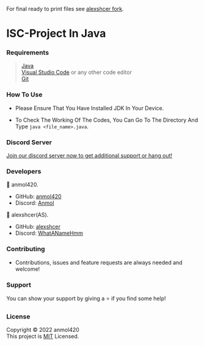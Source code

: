 For final ready to print files see [alexshcer fork](https://github.com/alexshcer/ISC-Project/).

# ISC-Project In Java

<h3>Requirements</h3>

>[Java](https://www.java.com/en/download/) <br>
[Visual Studio Code](https://code.visualstudio.com/) or any other code editor <br>
[Git](https://git-scm.com/downloads)

<h3>How To Use</h3>

- Please Ensure That You Have Installed JDK In Your Device.

- To Check The Working Of The Codes, You Can Go To The Directory And Type `java <file_name>.java`.

<h3>Discord Server</h3>

[Join our discord server now to get additional support or hang out!](https://discord.gg/QGf3q7e3J5)

<h3>Developers</h3>

🔵 anmol420.
- GitHub: [anmol420](https://www.github.com/anmol420)
- Discord: [Anmol](https://www.discord.com/users/875986400649052191)

🔵 alexshcer(AS).
- GitHub: [alexshcer](https://www.github.com/alexshcer)
- Discord: [WhatANameHmm](https://www.discord.com/users/827559876603412591)

<h3>Contributing</h3>

- Contributions, issues and feature requests are always needed and welcome!

<h3>Support</h3>

You can show your support by giving a ⭐ if you find some help!

<h3>License</h3>

Copyright © 2022 anmol420<br>
This project is [MIT](https://en.wikipedia.org/wiki/MIT_License) Licensed.
